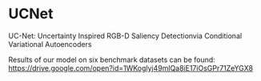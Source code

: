 # UCNet
UC-Net: Uncertainty Inspired RGB-D Saliency Detectionvia Conditional Variational Autoencoders

Results of our model on six benchmark datasets can be found: https://drive.google.com/open?id=1WKoglyj49mlQa8iE17iOsGPr71ZeYGX8
